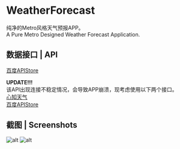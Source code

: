 # WeatherForecast
纯净的Metro风格天气预报APP。  
A Pure Metro Designed Weather Forecast Application.

## 数据接口 | API
[百度APIStore](http://apistore.baidu.com/apiworks/servicedetail/112.html)  

**UPDATE!!!**  
该API出现连接不稳定情况，会导致APP崩溃，现考虑使用以下两个接口。  
[心知天气](http://www.thinkpage.cn/api)  
[百度APIStore](http://apistore.baidu.com/apiworks/servicedetail/478.html)  

## 截图 | Screenshots

![alt](https://pic2.zhimg.com/2d216706ff99ebb8265737e3fc060c49_b.png)
![alt](https://pic4.zhimg.com/8a0ef57ef2129c8314d44a1a5b68a463_b.png)
